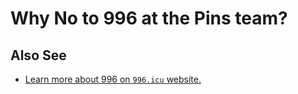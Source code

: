 # Why No to 996 at the Pins team?

## Also See
* [Learn more about 996 on `996.icu` website.](https://996.icu)
